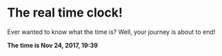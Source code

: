 # The real time clock!

Ever wanted to know what the time is? Well, your journey is about to end!

**The time is Nov 24, 2017, 19:39**